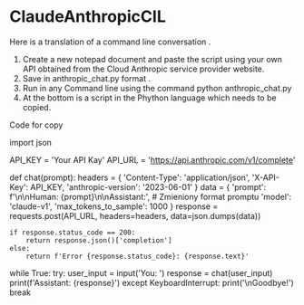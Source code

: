 # ClaudeAnthropicCIL
 Here is a translation of a command line conversation .
1. Create a new notepad document and paste the script using your own API obtained from the Cloud Anthropic service provider website.
2. Save in anthropic_chat.py format .
3. Run in any Command line using the command python anthropic_chat.py
4. At the bottom is a script in the Phython language which needs to be copied.

Code for copy 


import json

API_KEY = 'Your API Kay'
API_URL = 'https://api.anthropic.com/v1/complete'

def chat(prompt):
    headers = {
        'Content-Type': 'application/json',
        'X-API-Key': API_KEY,
        'anthropic-version': '2023-06-01'
    }
    data = {
        'prompt': f'\n\nHuman: {prompt}\n\nAssistant:',  # Zmieniony format promptu
        'model': 'claude-v1',
        'max_tokens_to_sample': 1000
    }
    response = requests.post(API_URL, headers=headers, data=json.dumps(data))
    
    if response.status_code == 200:
        return response.json()['completion']
    else:
        return f'Error {response.status_code}: {response.text}'

while True:
    try:
        user_input = input('You: ')
        response = chat(user_input)
        print(f'Assistant: {response}')
    except KeyboardInterrupt:
        print('\nGoodbye!')
        break
